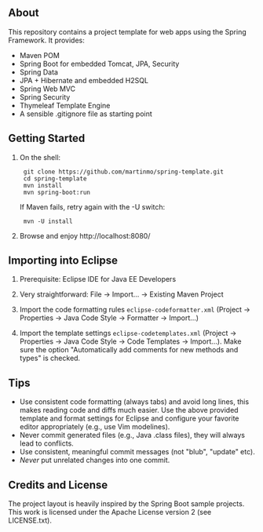 About
-----

This repository contains a project template for web apps using the Spring
Framework. It provides:

* Maven POM
* Spring Boot for embedded Tomcat, JPA, Security
* Spring Data
* JPA + Hibernate and embedded H2SQL
* Spring Web MVC
* Spring Security
* Thymeleaf Template Engine
* A sensible .gitignore file as starting point

Getting Started
---------------

1. On the shell:

        git clone https://github.com/martinmo/spring-template.git
        cd spring-template
        mvn install
        mvn spring-boot:run

   If Maven fails, retry again with the -U switch:

        mvn -U install

2. Browse and enjoy http://localhost:8080/

Importing into Eclipse
----------------------

1. Prerequisite: Eclipse IDE for Java EE Developers

2. Very straightforward: File -> Import... -> Existing Maven Project

3. Import the code formatting rules `eclipse-codeformatter.xml` (Project ->
   Properties -> Java Code Style -> Formatter -> Import...)

4. Import the template settings `eclipse-codetemplates.xml` (Project ->
   Properties -> Java Code Style -> Code Templates -> Import...). Make sure
   the option "Automatically add comments for new methods and types" is
   checked.

Tips
----

* Use consistent code formatting (always tabs) and avoid long lines, this
  makes reading code and diffs much easier. Use the above provided template
  and format settings for Eclipse and configure your favorite editor
  appropriately (e.g., use Vim modelines).
* Never commit generated files (e.g., Java .class files), they will always
  lead to conflicts.
* Use consistent, meaningful commit messages (not "blub", "update" etc).
* *Never* put unrelated changes into one commit.

Credits and License
-------------------

The project layout is heavily inspired by the Spring Boot sample projects. This
work is licensed under the Apache License version 2 (see LICENSE.txt).

